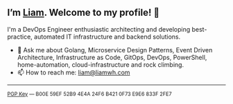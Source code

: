 ## I’m [Liam](https://liamwh.com/). Welcome to my profile! 👋

I'm a DevOps Engineer enthusiastic architecting and developing best-practice, automated IT infrastructure and backend solutions.

- 💬 Ask me about Golang, Microservice Design Patterns, Event Driven Architecture, Infrastructure as Code, GitOps, DevOps, PowerShell, home-automation, cloud-infrastructure and rock climbing.
- 📫 How to reach me: liam@liamwh.com

---

<sup>
<a href="https://keybase.io/liamwh/pgp_keys.asc">PGP Key</a> — B00E 59EF 52B9 4E4A 24F6 B421 0F73 E9E6 833F 2FE7
</sup>
